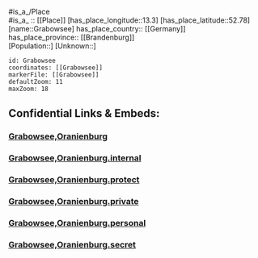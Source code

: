 ﻿---
location: [52.78,13.3] 
mapzoom: [7,12] 
mapmarker: city 
type: City
tags:
- geo/City


SpocWebEntityId: 30530
isDeleted: false
confidential: public

---
#is_a_/Place  
#is_a_ :: [[Place]] 
[has_place_longitude::13.3] 
[has_place_latitude::52.78] 
[name::Grabowsee] 
has_place_country:: [[Germany]]  
has_place_province:: [[Brandenburg]]  
[Population::] 
[Unknown::] 


```leaflet
id: Grabowsee
coordinates: [[Grabowsee]] 
markerFile: [[Grabowsee]] 
defaultZoom: 11 
maxZoom: 18
```


## Confidential Links & Embeds: 

### [Grabowsee,Oranienburg](/_public/Earth/Continent/Europe/Europe~Central/Germany/Germany~East/Brandenburg/counties~Brandenburg/Oberhavel/cities~Oberhavel/Oranienburg/Grabowsee,Oranienburg.md) 

### [Grabowsee,Oranienburg.internal](/_internal/Earth/Continent/Europe/Europe~Central/Germany/Germany~East/Brandenburg/counties~Brandenburg/Oberhavel/cities~Oberhavel/Oranienburg/Grabowsee,Oranienburg.internal.md) 

### [Grabowsee,Oranienburg.protect](/_protect/Earth/Continent/Europe/Europe~Central/Germany/Germany~East/Brandenburg/counties~Brandenburg/Oberhavel/cities~Oberhavel/Oranienburg/Grabowsee,Oranienburg.protect.md) 

### [Grabowsee,Oranienburg.private](/_private/Earth/Continent/Europe/Europe~Central/Germany/Germany~East/Brandenburg/counties~Brandenburg/Oberhavel/cities~Oberhavel/Oranienburg/Grabowsee,Oranienburg.private.md) 

### [Grabowsee,Oranienburg.personal](/_personal/Earth/Continent/Europe/Europe~Central/Germany/Germany~East/Brandenburg/counties~Brandenburg/Oberhavel/cities~Oberhavel/Oranienburg/Grabowsee,Oranienburg.personal.md) 

### [Grabowsee,Oranienburg.secret](/_secret/Earth/Continent/Europe/Europe~Central/Germany/Germany~East/Brandenburg/counties~Brandenburg/Oberhavel/cities~Oberhavel/Oranienburg/Grabowsee,Oranienburg.secret.md) 
